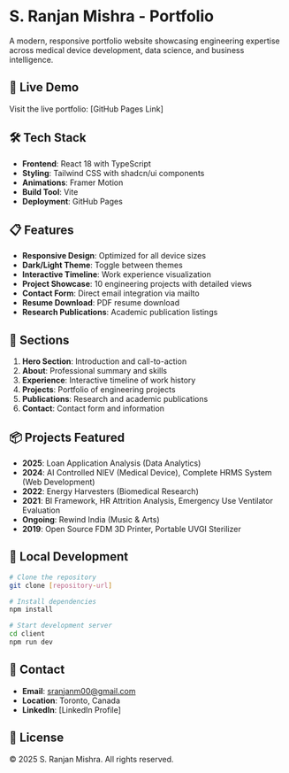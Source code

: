 # S. Ranjan Mishra - Portfolio

A modern, responsive portfolio website showcasing engineering expertise across medical device development, data science, and business intelligence.

## 🚀 Live Demo

Visit the live portfolio: [GitHub Pages Link]

## 🛠️ Tech Stack

- **Frontend**: React 18 with TypeScript
- **Styling**: Tailwind CSS with shadcn/ui components
- **Animations**: Framer Motion
- **Build Tool**: Vite
- **Deployment**: GitHub Pages

## 📋 Features

- **Responsive Design**: Optimized for all device sizes
- **Dark/Light Theme**: Toggle between themes
- **Interactive Timeline**: Work experience visualization
- **Project Showcase**: 10 engineering projects with detailed views
- **Contact Form**: Direct email integration via mailto
- **Resume Download**: PDF resume download
- **Research Publications**: Academic publication listings

## 🔗 Sections

1. **Hero Section**: Introduction and call-to-action
2. **About**: Professional summary and skills
3. **Experience**: Interactive timeline of work history
4. **Projects**: Portfolio of engineering projects
5. **Publications**: Research and academic publications
6. **Contact**: Contact form and information

## 📦 Projects Featured

- **2025**: Loan Application Analysis (Data Analytics)
- **2024**: AI Controlled NIEV (Medical Device), Complete HRMS System (Web Development)
- **2022**: Energy Harvesters (Biomedical Research)
- **2021**: BI Framework, HR Attrition Analysis, Emergency Use Ventilator Evaluation
- **Ongoing**: Rewind India (Music & Arts)
- **2019**: Open Source FDM 3D Printer, Portable UVGI Sterilizer

## 🚀 Local Development

```bash
# Clone the repository
git clone [repository-url]

# Install dependencies
npm install

# Start development server
cd client
npm run dev
```

## 📱 Contact

- **Email**: sranjanm00@gmail.com
- **Location**: Toronto, Canada
- **LinkedIn**: [LinkedIn Profile]

## 📄 License

© 2025 S. Ranjan Mishra. All rights reserved.